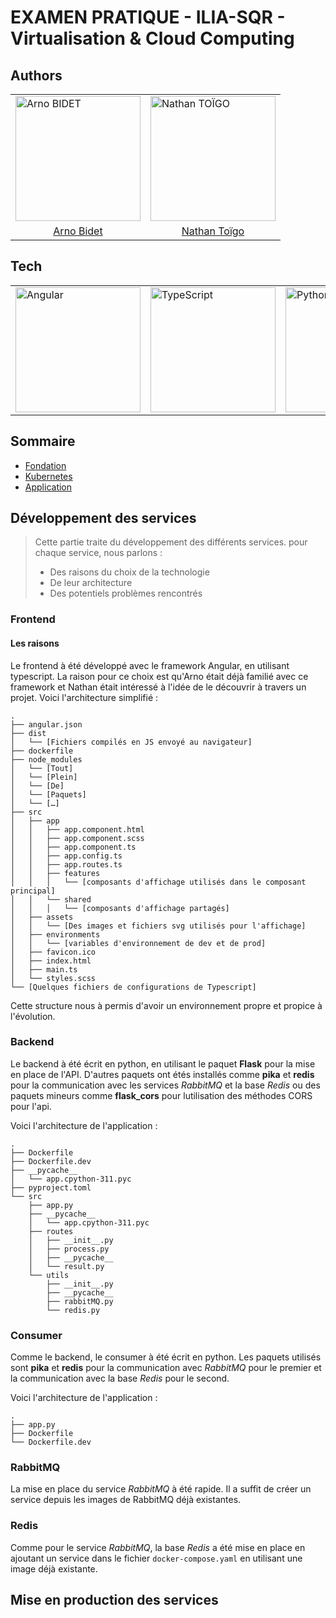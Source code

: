 # EXAMEN PRATIQUE - ILIA-SQR - Virtualisation & Cloud Computing
## Authors
<div align="center">
	<table>
		<tr>
			<td><img width="200" src="https://avatars.githubusercontent.com/u/71908560" alt="Arno BIDET" title="Arno BIDET"/></td>
			<td><img width="200" src="https://avatars.githubusercontent.com/u/97233327" alt="Nathan TOÏGO" title="Nathan TOÏGO"/></td>
		</tr>
        <tr>
			<td style="text-align:center;"><a href="https://github.com/ArnoBidet">Arno Bidet</a></td>
			<td style="text-align:center;"><a href="https://github.com/Nathan-Toigo">Nathan Toïgo</a>
		</tr>
	</table>
</div>

## Tech

<div align="center">
	<table>
		<tr>
			<td><img width="200" src="https://raw.githubusercontent.com/marwin1991/profile-technology-icons/refs/heads/main/icons/angular.png" alt="Angular" title="Angular"/></td>
			<td><img width="200" src="https://raw.githubusercontent.com/marwin1991/profile-technology-icons/refs/heads/main/icons/typescript.png" alt="TypeScript" title="TypeScript"/></td>
			<td><img width="200" src="https://raw.githubusercontent.com/marwin1991/profile-technology-icons/refs/heads/main/icons/python.png" alt="Python" title="Python"/></td>
			<td><img width="200" src="https://raw.githubusercontent.com/marwin1991/profile-technology-icons/refs/heads/main/icons/flask.png" alt="Flask" title="Flask"/></td>
			<td><img width="200" src="https://raw.githubusercontent.com/marwin1991/profile-technology-icons/refs/heads/main/icons/redis.png" alt="redis" title="redis"/></td>
			<td><img width="200" src="https://raw.githubusercontent.com/marwin1991/profile-technology-icons/refs/heads/main/icons/kubernetes.png" alt="Kubernetes" title="Kubernetes"/></td>
			<td><img width="200" src="https://raw.githubusercontent.com/marwin1991/profile-technology-icons/refs/heads/main/icons/terraform.png" alt="Terraform" title="Terraform"/></td>
			<td><img width="200" src="https://raw.githubusercontent.com/marwin1991/profile-technology-icons/refs/heads/main/icons/rabbitmq.png" alt="RabbitMQ" title="RabbitMQ"/></td>
		</tr>
	</table>
</div>

## Sommaire

* [Fondation](foundation/README.md)
* [Kubernetes](application/README.md)
* [Application](kubernetes/README.md)

## Développement des services

>Cette partie traite du développement des différents services. pour chaque service, nous parlons :
>- Des raisons du choix de la technologie
>- De leur architecture
>- Des potentiels problèmes rencontrés

### Frontend

#### Les raisons
Le frontend à été développé avec le framework Angular, en utilisant typescript. La raison pour ce choix est qu'Arno était déjà familié avec ce framework et Nathan était intéressé à l'idée de le découvrir à travers un projet. Voici l'architecture simplifié :

```tree
.
├── angular.json
├── dist
│   └── [Fichiers compilés en JS envoyé au navigateur]
├── dockerfile
├── node_modules
│   └── [Tout]
│   └── [Plein]
│   └── [De]
│   └── [Paquets]
│   └── […]
├── src
│   ├── app
│   │   ├── app.component.html
│   │   ├── app.component.scss
│   │   ├── app.component.ts
│   │   ├── app.config.ts
│   │   ├── app.routes.ts
│   │   ├── features
│   │   │   └── [composants d'affichage utilisés dans le composant principal]
│   │   └── shared
│   │   │   └── [composants d'affichage partagés]
│   ├── assets
│   │   └── [Des images et fichiers svg utilisés pour l'affichage]
│   ├── environments
│   │   └── [variables d'environnement de dev et de prod]
│   ├── favicon.ico
│   ├── index.html
│   ├── main.ts
│   └── styles.scss
└── [Quelques fichiers de configurations de Typescript]
```

Cette structure nous à permis d'avoir un environnement propre et propice à l'évolution.

### Backend 

Le backend à été écrit en python, en utilisant le paquet **Flask** pour la mise en place de l'API. D'autres paquets ont étés installés comme **pika** et **redis** pour la communication avec les services *RabbitMQ* et la base *Redis* ou des paquets mineurs comme **flask_cors** pour lutilisation des méthodes CORS pour l'api.

Voici l'architecture de l'application :

```tree
.
├── Dockerfile
├── Dockerfile.dev
├── __pycache__
│   └── app.cpython-311.pyc
├── pyproject.toml
└── src
    ├── app.py
    ├── __pycache__
    │   └── app.cpython-311.pyc
    ├── routes
    │   ├── __init__.py
    │   ├── process.py
    │   ├── __pycache__
    │   └── result.py
    └── utils
        ├── __init__.py
        ├── __pycache__
        ├── rabbitMQ.py
        └── redis.py
```



### Consumer

Comme le backend, le consumer à été écrit en python. Les paquets utilisés sont **pika** et **redis** pour la communication avec *RabbitMQ* pour le premier et la communication avec la base *Redis* pour le second.

Voici l'architecture de l'application :

```tree
.
├── app.py
├── Dockerfile
└── Dockerfile.dev
```

### RabbitMQ

La mise en place du service *RabbitMQ* à été rapide. Il a suffit de créer un service depuis les images de RabbitMQ déjà existantes.

### Redis

Comme pour le service *RabbitMQ*, la base *Redis* a été mise en place en ajoutant un service dans le fichier `docker-compose.yaml` en utilisant une image déjà existante.

## Mise en production des services









